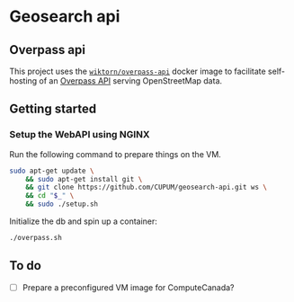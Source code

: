 # Geosearch api

## Overpass api

This project uses the [`wiktorn/overpass-api`](https://hub.docker.com/r/wiktorn/overpass-api) docker image to facilitate self-hosting of an [Overpass API](https://wiki.openstreetmap.org/wiki/Overpass_API) serving OpenStreetMap data.

## Getting started

### Setup the WebAPI using NGINX

Run the following command to prepare things on the VM.

```sh
sudo apt-get update \
    && sudo apt-get install git \
    && git clone https://github.com/CUPUM/geosearch-api.git ws \
    && cd "$_" \
    && sudo ./setup.sh
```

Initialize the db and spin up a container:

```sh
./overpass.sh
```

## To do

- [ ] Prepare a preconfigured VM image for ComputeCanada?
